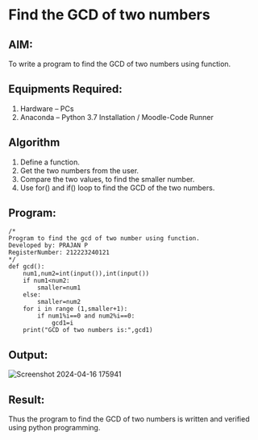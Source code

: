 # Find the GCD of two numbers

## AIM:
To write a program to find the GCD of two numbers using function.

## Equipments Required:
1. Hardware – PCs
2. Anaconda – Python 3.7 Installation / Moodle-Code Runner

## Algorithm
1. Define a function.
2. Get the two numbers from the user.
3. Compare the two values, to find the smaller number.
4. Use for() and if() loop to find the GCD of the two numbers.

## Program:
```
/*
Program to find the gcd of two number using function.
Developed by: PRAJAN P
RegisterNumber: 212223240121 
*/
def gcd():
    num1,num2=int(input()),int(input())
    if num1<num2:
        smaller=num1
    else:
        smaller=num2
    for i in range (1,smaller+1):
        if num1%i==0 and num2%i==0:
            gcd1=i
    print("GCD of two numbers is:",gcd1)
```
## Output:
![Screenshot 2024-04-16 175941](https://github.com/drgbhuvaneswari/GCD-of-two-numbers/assets/150313345/6a9315eb-7ff9-45cc-94c8-90598240cf70)

## Result:
Thus the program to find the GCD of two numbers is written and verified using python programming.
